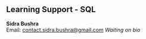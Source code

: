 ## Learning Support - SQL

**Sidra Bushra**  
Email: contact.sidra.bushra@gmail.com
*Waiting on bio*